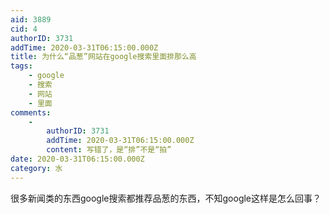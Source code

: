 ```yaml
---
aid: 3889
cid: 4
authorID: 3731
addTime: 2020-03-31T06:15:00.000Z
title: 为什么“品葱”网站在google搜索里面排那么高
tags:
    - google
    - 搜索
    - 网站
    - 里面
comments:
    -
        authorID: 3731
        addTime: 2020-03-31T06:15:00.000Z
        content: 写错了，是“排”不是“拍”
date: 2020-03-31T06:15:00.000Z
category: 水
---
```


很多新闻类的东西google搜索都推荐品葱的东西，不知google这样是怎么回事？
